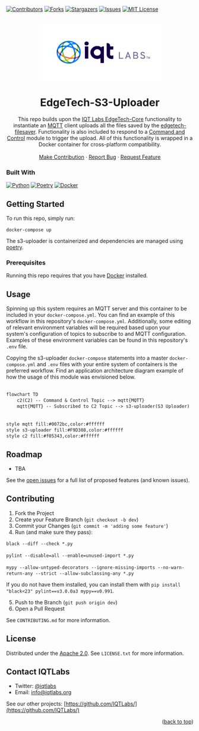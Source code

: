 <a name="readme-top"></a>

[contributors-shield]: https://img.shields.io/github/contributors/IQTLabs/edgetech-s3-uploader.svg?style=for-the-badge
[contributors-url]: https://github.com/IQTLabs/edgetech-s3-uploader/graphs/contributors
[forks-shield]: https://img.shields.io/github/forks/IQTLabs/edgetech-s3-uploader.svg?style=for-the-badge
[forks-url]: https://github.com/IQTLabs/edgetech-s3-uploader/network/members
[stars-shield]: https://img.shields.io/github/stars/IQTLabs/edgetech-s3-uploader.svg?style=for-the-badge
[stars-url]: https://github.com/IQTLabs/edgetech-s3-uploader/stargazers
[issues-shield]: https://img.shields.io/github/issues/IQTLabs/edgetech-s3-uploader.svg?style=for-the-badge
[issues-url]: https://github.com/IQTLabs/edgetech-s3-uploader/issues
[license-shield]: https://img.shields.io/github/license/IQTLabs/edgetech-s3-uploader.svg?style=for-the-badge
[license-url]: https://github.com/IQTLabs/edgetech-s3-uploader/blob/master/LICENSE.txt
[product-screenshot]: images/screenshot.png

[Python]: https://img.shields.io/badge/python-000000?style=for-the-badge&logo=python
[Python-url]: https://www.python.org
[Poetry]: https://img.shields.io/badge/poetry-20232A?style=for-the-badge&logo=poetry
[Poetry-url]: https://python-poetry.org
[Docker]: https://img.shields.io/badge/docker-35495E?style=for-the-badge&logo=docker
[Docker-url]: https://www.docker.com

[![Contributors][contributors-shield]][contributors-url]
[![Forks][forks-shield]][forks-url]
[![Stargazers][stars-shield]][stars-url]
[![Issues][issues-shield]][issues-url]
[![MIT License][license-shield]][license-url]

<br />
<div align="center">
  <a href="https://iqtlabs.org/">
    <img src="images/logo.png" alt="Logo" width="331" height="153">
  </a>

<h1 align="center">EdgeTech-S3-Uploader</h1>

  <p align="center">
    This repo builds upon the <a href="https://github.com/IQTLabs/edgetech-core">IQT Labs EdgeTech-Core</a> functionality to instantiate an <a href="https://projects.eclipse.org/projects/iot.mosquitto">MQTT</a> client uploads all the files saved by the <a href="https://github.com/IQTLabs/edgetech-filesaver">edgetech-filesaver</a>. Functionality is also included to respond to a <a href="https://github.com/IQTLabs/edgetech-c2">Command and Control</a> module to trigger the upload. All of this functionality is wrapped in a Docker container for cross-platform compatibility. 
    <br/>
    <br/>
    <a href="https://github.com/IQTLabs/edgetech-s3-uploader/pulls">Make Contribution</a>
    ·
    <a href="https://github.com/IQTLabs/edgetech-s3-uploader/issues">Report Bug</a>
    ·
    <a href="https://github.com/IQTLabs/edgetech-s3-uploader/issues">Request Feature</a>
  </p>
</div>

### Built With

[![Python][Python]][Python-url]
[![Poetry][Poetry]][Poetry-url]
[![Docker][Docker]][Docker-url]

## Getting Started

To run this repo, simply run:

```
docker-compose up
```

The s3-uploader is containerized and dependencies are managed using [poetry]("https://python-poetry.org"). 

### Prerequisites

Running this repo requires that you have [Docker](https://www.docker.com) installed. 

## Usage

Spinning up this system requires an MQTT server and this container to be included in your `docker-compose.yml`. You can find an example of this workflow in this repository's `docker-compose.yml`. Additionally, some editing of relevant environment variables will be required based upon your system's configuration of topics to subscribe to and MQTT configuration. Examples of these environment variables can be found in this repository's `.env` file. 

Copying the s3-uploader `docker-compose` statements into a master `docker-compose.yml` and  `.env` files with your entire system of containers is the preferred workflow. Find an application architecture diagram example of how the usage of this module was envisioned below.

```mermaid 

flowchart TD
    c2(C2) -- Command & Control Topic --> mqtt{MQTT}
    mqtt{MQTT} -- Subscribed to C2 Topic --> s3-uploader(S3 Uploader)
    

style mqtt fill:#0072bc,color:#ffffff
style s3-uploader fill:#F9D308,color:#ffffff
style c2 fill:#f05343,color:#ffffff

```

## Roadmap

- TBA

See the [open issues](https://github.com/github_username/repo_name/issues) for a full list of proposed features (and known issues).

## Contributing

1. Fork the Project
2. Create your Feature Branch (`git checkout -b dev`)
3. Commit your Changes (`git commit -m 'adding some feature'`)
4. Run (and make sure they pass):
```
black --diff --check *.py

pylint --disable=all --enable=unused-import *.py

mypy --allow-untyped-decorators --ignore-missing-imports --no-warn-return-any --strict --allow-subclassing-any *.py
```
If you do not have them installed, you can install them with `pip install "black<23" pylint==v3.0.0a3 mypy==v0.991`.

5. Push to the Branch (`git push origin dev`)
6. Open a Pull Request

See `CONTRIBUTING.md` for more information.

## License

Distributed under the [Apache 2.0](https://github.com/IQTLabs/edgetech-s3-uploader/blob/main/LICENSE). See `LICENSE.txt` for more information.

## Contact IQTLabs

  - Twitter: [@iqtlabs](https://twitter.com/iqtlabs)
  - Email: info@iqtlabs.org

See our other projects: [https://github.com/IQTLabs/](https://github.com/IQTLabs/)

<p align="right">(<a href="#readme-top">back to top</a>)</p>





